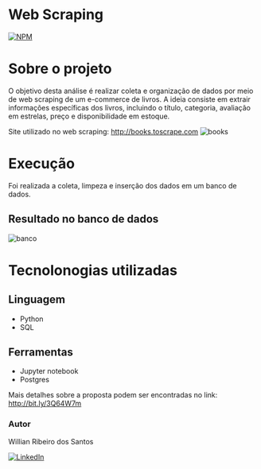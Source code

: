 # Web Scraping

[![NPM](https://img.shields.io/npm/l/react)](https://github.com/will-rds/Webscraping_books/blob/main/LICENSE)

# Sobre o projeto

O objetivo desta análise é realizar coleta e organização de dados por meio de web scraping de um e-commerce de livros.
A ideia consiste em extrair informações específicas dos livros, incluindo o título, categoria, avaliação em estrelas, preço e disponibilidade em estoque.

Site utilizado no web scraping: http://books.toscrape.com
![books](https://github.com/will-rds/Webscraping_books/blob/main/imagens/site.PNG)

# Execução

Foi realizada a coleta, limpeza e inserção dos dados em um banco de dados.

## Resultado no banco de dados
![banco](https://github.com/will-rds/Webscraping_books/blob/main/imagens/bancodedados.PNG)

# Tecnolonogias utilizadas
## Linguagem
- Python
- SQL
## Ferramentas
- Jupyter notebook
- Postgres

Mais detalhes sobre a proposta podem ser encontradas no link: http://bit.ly/3Q64W7m

### Autor
Willian Ribeiro dos Santos

[![LinkedIn](https://img.shields.io/badge/LinkedIn-%230077B5.svg?logo=linkedin&logoColor=white)](https://www.linkedin.com/in/willian-ribeiro-7b02b7141/) 

